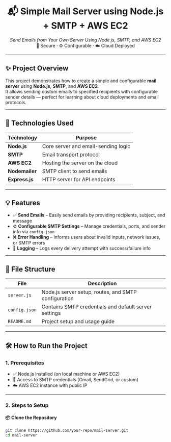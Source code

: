 <h1 align="center">📬 Simple Mail Server using Node.js + SMTP + AWS EC2</h1>

<p align="center">
  <em>Send Emails from Your Own Server Using Node.js, SMTP, and AWS EC2</em><br />
  🔐 Secure · ⚙️ Configurable · ☁️ Cloud Deployed
</p>

---

## ✨ Project Overview

This project demonstrates how to create a simple and configurable **mail server** using **Node.js**, **SMTP**, and **AWS EC2**.  
It allows sending custom emails to specified recipients with configurable sender details — perfect for learning about cloud deployments and email protocols.

---

## 🚀 Technologies Used

| Technology | Purpose |
|------------|---------|
| **Node.js** | Core server and email-sending logic |
| **SMTP** | Email transport protocol |
| **AWS EC2** | Hosting the server on the cloud |
| **Nodemailer** | SMTP client to send emails |
| **Express.js** | HTTP server for API endpoints |

---

## 💡 Features

- ✅ **Send Emails** – Easily send emails by providing recipients, subject, and message
- ⚙️ **Configurable SMTP Settings** – Manage credentials, ports, and sender info via `config.json`
- ❌ **Error Handling** – Informs users about invalid inputs, network issues, or SMTP errors
- 📝 **Logging** – Logs every delivery attempt with success/failure info

---

## 📁 File Structure

| File         | Description |
|--------------|-------------|
| `server.js`  | Node.js server setup, routes, and SMTP configuration |
| `config.json`| Contains SMTP credentials and default server settings |
| `README.md`  | Project setup and usage guide |

---

## 🛠️ How to Run the Project

### 1. Prerequisites

- ✅ Node.js installed (on local machine or AWS EC2)
- 📧 Access to SMTP credentials (Gmail, SendGrid, or custom)
- ☁️ AWS EC2 instance with public IP

---

### 2. Steps to Setup

#### 📦 Clone the Repository
```bash
git clone https://github.com/your-repo/mail-server.git
cd mail-server
